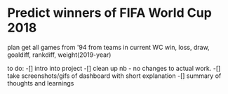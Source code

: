 # Predict winners of FIFA World Cup 2018

plan
get all games from '94 from teams in current WC
win, loss, draw, goaldiff, rankdiff, weight(2019-year)

to do:
-[] intro into project 
-[] clean up nb - no changes to actual work.
-[] take screenshots/gifs of dashboard with short explanation
-[] summary of thoughts and learnings
